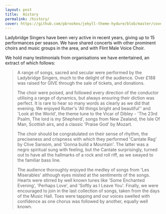 ```yaml
---
layout: post
title:  History
permalink: /history/
cover: https://github.com/pbrookes/jekyll-theme-hydure/blob/master/cover.jpg?raw=true
---
```

Ladybridge Singers have been very active in recent years, giving up to 15 performances per season. We have shared concerts with other prominent choirs and music groups in the area, and with Flint Male Voice Choir.

We hold many testimonials from organisations we have entertained, an extract of which follows:

>A range of songs, sacred and secular were performed by the Ladybridge Singers, much to the delight of the audience. Over £188 was raised for GIVE through the sale of tickets, and donations.
>
>The choir were poised, and followed every direction of the conductor utilising a range of dynamics, but always ensuring their diction was perfect.  It is rare  to hear so many words as clearly as we did that evening.  We enjoyed Rutter's 'All things bright and beautiful'' and 'Look at the World', the theme tune to the Vicar of Dibley - 'The 23rd Psalm, The lord is my  Shepherd', songs from New Zealand,  the Isle Of Man, Scottish airs, and a classic 'Praise God' by Mozart.
>
>The choir should be congratulated on their sense of rhythm, the preciseness and crispness with which they performed 'Cantate Rag' by Clive Sansom, and 'Gonna build a Mountain'. The latter was a negro spiritual sung with feeling, but the Cantate surprisingly, turned out to have all the hallmarks of a rock and roll riff, as  we swayed to the familiar bass line.
>
>The audience thoroughly enjoyed the medley of songs from 'Les Miserables' although eyes misted at the sentiments of the songs. Hearts were stirred by well known tunes like 'Some Enchanted Evening', 'Perhaps Love', and 'Softly as I Leave You'.  Finally, we were encouraged to join in the last collection of songs, taken from the days of the Music Hall. Toes were tapping and our voices swelled with confidence as one chorus was followed by another, equally well known.
